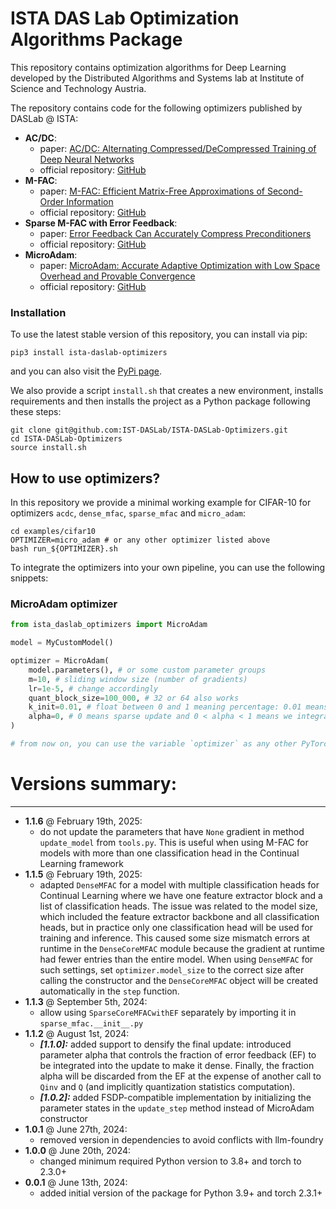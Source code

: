 # ISTA DAS Lab Optimization Algorithms Package
This repository contains optimization algorithms for Deep Learning developed by 
the Distributed Algorithms and Systems lab at Institute of Science and Technology Austria.

The repository contains code for the following optimizers published by DASLab @ ISTA:
- **AC/DC**:
  - paper: [AC/DC: Alternating Compressed/DeCompressed Training of Deep Neural Networks](https://arxiv.org/abs/2106.12379)
  - official repository: [GitHub](https://github.com/IST-DASLab/ACDC)
- **M-FAC**:
  - paper: [M-FAC: Efficient Matrix-Free Approximations of Second-Order Information](https://arxiv.org/abs/2107.03356)
  - official repository: [GitHub](https://github.com/IST-DASLab/M-FAC)
- **Sparse M-FAC with Error Feedback**:
  - paper: [Error Feedback Can Accurately Compress Preconditioners](https://arxiv.org/abs/2306.06098)
  - official repository: [GitHub](https://github.com/IST-DASLab/EFCP/)
- **MicroAdam**:
  - paper: [MicroAdam: Accurate Adaptive Optimization with Low Space Overhead and Provable Convergence](https://arxiv.org/abs/2405.15593)
  - official repository: [GitHub](https://github.com/IST-DASLab/MicroAdam)

### Installation
To use the latest stable version of this repository, you can install via pip:

```shell
pip3 install ista-daslab-optimizers
```

and you can also visit the [PyPi page](https://pypi.org/project/ista-daslab-optimizers/).

We also provide a script `install.sh` that creates a new environment, installs requirements
and then installs the project as a Python package following these steps:

```shell
git clone git@github.com:IST-DASLab/ISTA-DASLab-Optimizers.git
cd ISTA-DASLab-Optimizers
source install.sh
```

## How to use optimizers?

In this repository we provide a minimal working example for CIFAR-10 for optimizers `acdc`, `dense_mfac`, `sparse_mfac` and `micro_adam`:
```shell
cd examples/cifar10
OPTIMIZER=micro_adam # or any other optimizer listed above
bash run_${OPTIMIZER}.sh
```

To integrate the optimizers into your own pipeline, you can use the following snippets:

### MicroAdam optimizer
```python
from ista_daslab_optimizers import MicroAdam

model = MyCustomModel()

optimizer = MicroAdam(
    model.parameters(), # or some custom parameter groups
    m=10, # sliding window size (number of gradients)
    lr=1e-5, # change accordingly
    quant_block_size=100_000, # 32 or 64 also works
    k_init=0.01, # float between 0 and 1 meaning percentage: 0.01 means 1%
    alpha=0, # 0 means sparse update and 0 < alpha < 1 means we integrate fraction alpha from EF to update and then delete it
)

# from now on, you can use the variable `optimizer` as any other PyTorch optimizer
```

# Versions summary:

---
- **1.1.6** @ February 19th, 2025:
  - do not update the parameters that have `None` gradient in method `update_model` from `tools.py`. This is useful when using M-FAC for models with more than one classification head in the Continual Learning framework
- **1.1.5** @ February 19th, 2025:
  - adapted `DenseMFAC` for a model with multiple classification heads for Continual Learning where we have one feature extractor block and a list of classification heads. The issue was related to the model size, which included the feature extractor backbone and all classification heads, but in practice only one classification head will be used for training and inference. This caused some size mismatch errors at runtime in the `DenseCoreMFAC` module because the gradient at runtime had fewer entries than the entire model. When using `DenseMFAC` for such settings, set `optimizer.model_size` to the correct size after calling the constructor and the `DenseCoreMFAC` object will be created automatically in the `step` function.
- **1.1.3** @ September 5th, 2024:
  - allow using `SparseCoreMFACwithEF` separately by importing it in `sparse_mfac.__init__.py`
- **1.1.2** @ August 1st, 2024:
  - ***[1.1.0]:*** added support to densify the final update: introduced parameter alpha that controls the fraction of error feedback
  (EF) to be integrated into the update to make it dense. Finally, the fraction alpha will be discarded from the EF at
  the expense of another call to `Qinv` and `Q` (and implicitly quantization statistics computation).
  - ***[1.0.2]:*** added FSDP-compatible implementation by initializing the parameter states in the `update_step` method
  instead of MicroAdam constructor
- **1.0.1** @ June 27th, 2024:
  - removed version in dependencies to avoid conflicts with llm-foundry
- **1.0.0** @ June 20th, 2024:
  - changed minimum required Python version to 3.8+ and torch to 2.3.0+
- **0.0.1** @ June 13th, 2024:
  - added initial version of the package for Python 3.9+ and torch 2.3.1+